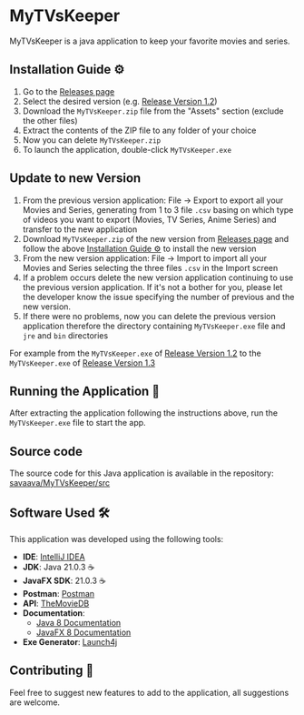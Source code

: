 # MyTVsKeeper
MyTVsKeeper is a java application to keep your favorite movies and series.

## Installation Guide ⚙️
1. Go to the [Releases page](https://github.com/savaava/MyTVsKeeper/releases)
2. Select the desired version (e.g. [Release Version 1.2](https://github.com/savaava/MyTVsKeeper/releases/tag/v1.2))
3. Download the `MyTVsKeeper.zip` file from the "Assets" section (exclude the other files)
4. Extract the contents of the ZIP file to any folder of your choice
5. Now you can delete `MyTVsKeeper.zip`
6. To launch the application, double-click `MyTVsKeeper.exe`

## Update to new Version
1. From the previous version application: File → Export to export all your Movies and Series, generating from 1 to 3 file `.csv` basing on
which type of videos you want to export (Movies, TV Series, Anime Series) and transfer to the new application
2. Download `MyTVsKeeper.zip` of the new version from [Releases page](https://github.com/savaava/MyTVsKeeper/releases)
and follow the above [Installation Guide ⚙️](#installation-guide-) to install the new version
3. From the new version application: File → Import to import all your Movies and Series selecting the three files `.csv` in the Import screen
4. If a problem occurs delete the new version application continuing to use the previous version application.
If it's not a bother for you, please let the developer know the issue specifying the number of previous and the new version.
5. If there were no problems, now you can delete the previous version application therefore the directory containing `MyTVsKeeper.exe` file and `jre` and `bin` directories

For example from the `MyTVsKeeper.exe` of [Release Version 1.2](https://github.com/savaava/MyTVsKeeper/releases/tag/v1.2)
to the `MyTVsKeeper.exe` of [Release Version 1.3](https://github.com/savaava/MyTVsKeeper/releases/tag/v1.3)

## Running the Application 🚀
After extracting the application following the instructions above, run the `MyTVsKeeper.exe` file to start the app.

## Source code
The source code for this Java application is available in the repository: [savaava/MyTVsKeeper/src](https://github.com/savaava/MyTVsKeeper/tree/main/src)

## Software Used 🛠️
This application was developed using the following tools:
- **IDE**: [IntelliJ IDEA](https://www.jetbrains.com/idea/)
- **JDK**: Java 21.0.3 ☕
- **JavaFX SDK**: 21.0.3 ☕
- **Postman**: [Postman](https://www.postman.com/)
- **API**: [TheMovieDB](https://developer.themoviedb.org/reference/intro/getting-started)
- **Documentation**:
  - [Java 8 Documentation](https://docs.oracle.com/javase/8/docs/api/)
  - [JavaFX 8 Documentation](https://docs.oracle.com/javase/8/javafx/api/)
- **Exe Generator**: [Launch4j](https://launch4j.sourceforge.net/)

## Contributing 🤝
Feel free to suggest new features to add to the application, all suggestions are welcome.

